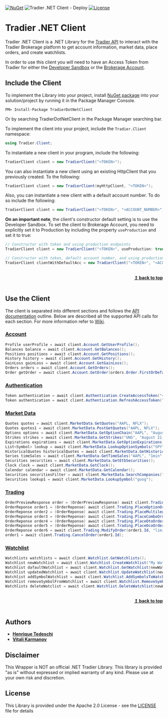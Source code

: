 [![NuGet](https://img.shields.io/nuget/v/tradier-dotnet-client.svg)](https://www.nuget.org/packages/tradier-dotnet-client/) ![Tradier .NET Client - Deploy](https://github.com/vitali-karmanov/tradier-dotnet-client/workflows/Tradier%20.NET%20Client%20-%20Deploy/badge.svg) [![License](https://img.shields.io/badge/License-Apache%202.0-blue.svg)](https://opensource.org/licenses/Apache-2.0)



# Tradier .NET Client

Tradier .NET Client is a .NET Library for the [Tradier API](https://documentation.tradier.com/) to interact with the Tradier Brokerage platform to get account information, market data, place orders, and create watchlists. 

In order to use this client you will need to have an Access Token from Tradier for either the [Developer Sandbox](https://developer.tradier.com/user/sign_up) or the [Brokerage Account](https://documentation.tradier.com/brokerage-api).

## Include the Client

To implement the Library into your project, install [NuGet package](https://www.nuget.org/packages/tradier-dotnet-client/) into your solution/project by running it in the Package Manager Console.
````
PM> Install-Package TradierDotNetClient
````
Or by searching TradierDotNetClient in the Package Manager searching bar.

To implement the client into your project, include the `Tradier.Client` namespace:
```csharp
using Tradier.Client;
```

To instantiate a new client in your program, include the following:

```csharp
TradierClient client = new TradierClient("<TOKEN>");
```

You can also instantiate a new client using an existing HttpClient that you previously created. To the following:
```csharp
TradierClient client = new TradierClient(myHttpClient, "<TOKEN>");
```

Also, you can instantiate a new client with a default account number. To do so include the following:

```csharp
TradierClient client = new TradierClient("<TOKEN>", "<ACCOUNT_NUMBER>");
```
**On an important note**, the client's constructor default setting is to use the Developer Sandbox. To set the client to Brokerage Account, you need to explicitly set it to Production by including the property `useProduction` and set it to true:

```csharp
// Constructor with token and using production endpoints
TradierClient client = new TradierClient("<TOKEN>", useProduction: true);

// Constructor with token, default account number, and using production endpoints
TradierClient clientWithDefaultAcc = new TradierClient("<TOKEN>", "<ACCOUNT_NUMBER>", useProduction: true);
```

<br/>
<div align="right">
    <b><a href="#tradier-net-client">↥ back to top</a></b>
</div>
<br/>

## Use the Client

The client is separated into different sections and follows the [API documentation](https://documentation.tradier.com/) outline. Below are described all the supported API calls for each section. For more information refer to [Wiki](https://github.com/vitali-karmanov/tradier-dotnet-client/wiki).

### [Account](https://github.com/vitali-karmanov/tradier-dotnet-client/wiki/Using-Account-methods)
```csharp
Profile userProfile = await client.Account.GetUserProfile();
Balances balance = await client.Account.GetBalances();
Positions positions = await client.Account.GetPositions();
History history = await client.Account.GetHistory();
GainLoss gainLoss = await client.Account.GetGainLoss();
Orders orders = await client.Account.GetOrders();
Order getOrder = await client.Account.GetOrder(orders.Order.FirstOrDefault().Id);
```

### [Authentication](https://github.com/vitali-karmanov/tradier-dotnet-client/wiki/Using-Authentication-methods)
```csharp
Token authentication = await client.Authentication.CreateAccessToken("<CODE>");
Token authentication = await client.Authentication.RefreshAccessToken("<TOKEN>");
```

### [Market Data](https://github.com/vitali-karmanov/tradier-dotnet-client/wiki/Using-Market-Data-methods)
```csharp
Quotes quotes = await client.MarketData.GetQuotes("AAPL, NFLX");
Quotes quotes1 = await client.MarketData.PostGetQuotes("AAPL, NFLX");
Options options = await client.MarketData.GetOptionChain("AAPL", "August 21, 2020");
Strikes strikes = await client.MarketData.GetStrikes("UNG", "August 21, 2020");
Expirations expirations = await client.MarketData.GetOptionExpirations("AAPL");
List<Symbol> lookup = await client.MarketData.LookupOptionSymbols("SPY");
HistoricalQuotes historicalQuotes = await client.MarketData.GetHistoricalQuotes("AAPL", "daily", "January 1, 2020", "May 15, 2020");
Series timeSales = await client.MarketData.GetTimeSales("AAPL", "1min", "July 1, 2020", "July 11, 2020");
Securities securities = await client.MarketData.GetEtbSecurities();
Clock clock = await client.MarketData.GetClock();
Calendar calendar = await client.MarketData.GetCalendar();
Securities securitiesFilter = await client.MarketData.SearchCompanies("NY");
Securities lookup1 = await client.MarketData.LookupSymbol("goog");
```
### [Trading](https://github.com/vitali-karmanov/tradier-dotnet-client/wiki/Using-Trading-methods)

```csharp
OrderPreviewResponse order = (OrderPreviewResponse) await client.Trading.PlaceEquityOrder("WMT", "buy", 10, "limit", "day", 1.00, preview: true);
OrderReponse order1 = (OrderReponse) await client.Trading.PlaceOptionOrder("WMT", "WMT200717C00129000", "buy_to_open", 1, "limit", "day", 10.00);
OrderReponse order2 = (OrderReponse) await client.Trading.PlaceMultilegOrder("WMT", "debit", "day", new List<(string, string, int)> { ("WMT200717C00129000", "buy_to_open", 1), ("WMT200717C00132000", "sell_to_open", 1) }, 1.30);
OrderReponse order3 = (OrderReponse) await client.Trading.PlaceComboOrder("SPY", "limit", "day", new List<(string, string, int)> { ("SPY", "buy", 1), ("SPY140118C00195000", "buy_to_open", 1) }, 1.00);
OrderReponse order4 = (OrderReponse) await client.Trading.PlaceOtoOrder("day", new List<(string, int, string, string, string, double?, double?)> { ("WMT", 1, "limit", "WMT200717C00129000", "buy_to_open", 1.00, null), ("WMT", 1, "limit", "WMT200717C00129000", "sell_to_close", 1.10, null) });
OrderReponse order5 = (OrderReponse) await client.Trading.PlaceOcoOrder("day", new List<(string, int, string, string, string, double?, double?)> { ("SPY", 1, "limit", "SPY140118C00195000", "buy_to_open", 1.00, null), ("SPY", 1, "limit", "SPY140118C00195000", "sell_to_close", 1.10, null) });
OrderReponse order6 = await client.Trading.ModifyOrder(order1.Id, "limit", "day", 5.00);
order1 = await client.Trading.CancelOrder(order1.Id);
```

### [Watchlist](https://github.com/vitali-karmanov/tradier-dotnet-client/wiki/Using-Watchlist-methods)

```csharp
Watchlists watchlists = await client.Watchlist.GetWatchlists();
Watchlist newWatchlist = await client.Watchlist.CreateWatchlist("My Watchlist", "AAPL,IBM");
Watchlist dafaultWatchlist = await client.Watchlist.GetWatchlist(newWatchlist.Id);
Watchlist updatedWatchlist = await client.Watchlist.UpdateWatchlist(newWatchlist.Id, "My First Watchlist", "SPY");
Watchlist addSymbolWatchlist = await client.Watchlist.AddSymbolsToWatchlist(newWatchlist.Id, "NFLX");
Watchlist removeSymbolFromWatchlist = await client.Watchlist.RemoveSymbolFromWatchlist(newWatchlist.Id, "NFLX");
Watchlists deleteWatclist = await client.Watchlist.DeleteWatchlist(newWatchlist.Id);
```

<br/>
<div align="right">
    <b><a href="#tradier-net-client">↥ back to top</a></b>
</div>
<br/>

## Authors

* **[Henrique Tedeschi](https://github.com/htedeschi)**
* **[Vitali Karmanov](https://github.com/vitali-karmanov)**

## Disclaimer

This Wrapper is NOT an official .NET Tradier Library. This library is provided "as is" without expressed or implied warranty of any kind. Please use at your own risk and discretion.

## License
This Library is provided under the Apache 2.0 License - see the [LICENSE](https://github.com/vitali-karmanov/tradier-dotnet-client/blob/master/LICENSE) file for details
